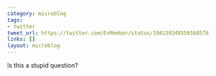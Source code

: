 ```yaml
---
category: microblog
tags:
- twitter
tweet_url: https://twitter.com/ExMember/status/194139348550168578
links: []
layout: microblog
---
```

Is this a stupid question?
